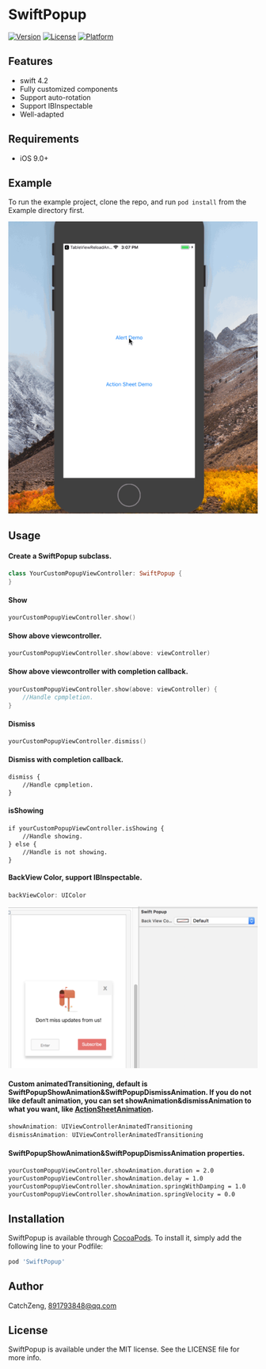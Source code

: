 # SwiftPopup

[![Version](https://img.shields.io/cocoapods/v/SwiftPopup.svg?style=flat)](http://cocoapods.org/pods/SwiftPopup)
[![License](https://img.shields.io/cocoapods/l/SwiftPopup.svg?style=flat)](http://cocoapods.org/pods/SwiftPopup)
[![Platform](https://img.shields.io/cocoapods/p/SwiftPopup.svg?style=flat)](http://cocoapods.org/pods/SwiftPopup)

## Features

* swift 4.2
* Fully customized components
* Support auto-rotation
* Support IBInspectable
* Well-adapted

## Requirements

 * iOS 9.0+

## Example

To run the example project, clone the repo, and run `pod install` from the Example directory first.

![Effect](https://github.com/CatchZeng/SwiftPopup//raw/master/demo.gif)

## Usage

#### Create a SwiftPopup subclass.

```swift
class YourCustomPopupViewController: SwiftPopup {
}
```

#### Show

```swift
yourCustomPopupViewController.show()
```

#### Show above viewcontroller.

```swift
yourCustomPopupViewController.show(above: viewController)
```

#### Show above viewcontroller with  completion callback.

```swift
yourCustomPopupViewController.show(above: viewController) {
    //Handle cpmpletion.
}
```

#### Dismiss

```swift
yourCustomPopupViewController.dismiss()
```

#### Dismiss with  completion callback.
```
dismiss {
    //Handle cpmpletion.
}
```

#### isShowing

```
if yourCustomPopupViewController.isShowing {
    //Handle showing.
} else {
    //Handle is not showing.
}
```

####  BackView Color, support IBInspectable.

```swift
backViewColor: UIColor
```

![IBInspectable](https://github.com/CatchZeng/SwiftPopup/raw/master/IBInspectable.png)

#### Custom animatedTransitioning, default is  SwiftPopupShowAnimation&SwiftPopupDismissAnimation. If you do not like default animation, you can set showAnimation&dismissAnimation to what you want, like [ActionSheetAnimation](https://github.com/CatchZeng/SwiftPopup/blob/master/Example/SwiftPopup/ActionSheetDemo/ActionSheetAnimation.swift).

```swift
showAnimation: UIViewControllerAnimatedTransitioning
dismissAnimation: UIViewControllerAnimatedTransitioning
```

#### SwiftPopupShowAnimation&SwiftPopupDismissAnimation properties.
```
yourCustomPopupViewController.showAnimation.duration = 2.0
yourCustomPopupViewController.showAnimation.delay = 1.0
yourCustomPopupViewController.showAnimation.springWithDamping = 1.0
yourCustomPopupViewController.showAnimation.springVelocity = 0.0
```

## Installation

SwiftPopup is available through [CocoaPods](http://cocoapods.org). To install
it, simply add the following line to your Podfile:

```ruby
pod 'SwiftPopup'
```

## Author

CatchZeng, 891793848@qq.com

## License

SwiftPopup is available under the MIT license. See the LICENSE file for more info.
